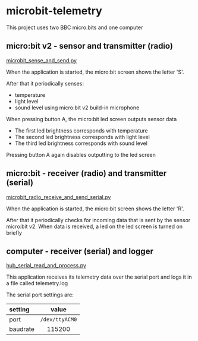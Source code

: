 # microbit-telemetry

This project uses two BBC micro:bits and one computer

## micro:bit v2 - sensor and transmitter (radio)

[microbit_sense_and_send.py](microbit_sense_and_send.py)

When the application is started, the micro:bit screen shows the letter 'S'.

After that it periodically senses:

- temperature
- light level 
- sound level using micro:bit v2 build-in microphone

When pressing button A, the micro:bit led screen outputs sensor data

- The first led brightness corresponds with temperature
- The second led brightness corresponds with light level 
- The third led brightness corresponds with sound level

Pressing button A again disables outputting to the led screen

## micro:bit - receiver (radio) and transmitter (serial)
[microbit_radio_receive_and_send_serial.py](microbit_radio_receive_and_send_serial.py)

When the application is started, the micro:bit screen shows the letter 'R'.

After that it  periodically checks for incoming data that is sent by the sensor micro:bit v2.
When data is received, a led on the led screen is turned on briefly

## computer - receiver (serial) and logger
[hub_serial_read_and_process.py](hub_serial_read_and_process.py)

This application receives its telemetry data over the serial port and logs it in a file called telemetry.log

The serial port settings are:

| setting  |     value      |
|:---------|:--------------:|
| port     | `/dev/ttyACM0` |
| baudrate |     115200     |
